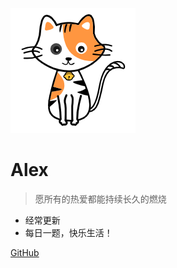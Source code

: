 ![logo](img/cat.png)
# Alex
> 愿所有的热爱都能持续长久的燃烧

* 经常更新
* 每日一题，快乐生活！



[GitHub](https://github.com/ubuntulover/)

